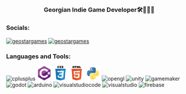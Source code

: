 <h3 align="center">Georgian Indie Game Developer🛠️👨🏻‍💻</h3>

<h3 align="left">Socials:</h3>
<p align="left">
    <a href="https://twitter.com/geostargames" target="blank"><img align="center" src="https://upload.wikimedia.org/wikipedia/commons/5/5a/X_icon_2.svg" alt="geostargames" height="30" width="40" /></a>
    <a href="https://www.youtube.com/c/GeoStarGames" target="blank"><img align="center" src="https://raw.githubusercontent.com/rahuldkjain/github-profile-readme-generator/master/src/images/icons/Social/youtube.svg" alt="geostargames" height="30" width="40" /></a>
</p>

<h3 align="left">Languages and Tools:</h3>
<p align="left">
  <img src="https://cdn-icons-png.flaticon.com/512/6132/6132222.png" alt="cplusplus" width="40" height="40"/>
   <img src="https://raw.githubusercontent.com/devicons/devicon/master/icons/csharp/csharp-original.svg" alt="csharp" width="40" height="40"/>
   <img src="https://raw.githubusercontent.com/devicons/devicon/master/icons/css3/css3-original-wordmark.svg" alt="css3" width="40" height="40"/>
   <img src="https://raw.githubusercontent.com/devicons/devicon/master/icons/html5/html5-original-wordmark.svg" alt="html5" width="40" height="40"/>
   <img src="https://raw.githubusercontent.com/devicons/devicon/master/icons/python/python-original.svg" alt="python" width="40" height="40"/>
    <img src="https://cdn.freebiesupply.com/logos/large/2x/opengl-1-logo-png-transparent.png" alt="opengl" width="40" height="40"/>
  <img src="https://cdn-icons-png.freepik.com/512/5969/5969346.png" alt="unity" width="40" height="40"/>
    <img src="https://encrypted-tbn0.gstatic.com/images?q=tbn:ANd9GcTBFanQ7H0wO-ouVRnXYBGIKyPLhU5X1ISFtw&s" alt="gamemaker" width="40" height="40"/>
    <img src="https://upload.wikimedia.org/wikipedia/commons/thumb/6/6a/Godot_icon.svg/2048px-Godot_icon.svg.png" alt="godot" width="40" height="40"/>
  <img src="https://cdn.worldvectorlogo.com/logos/arduino-1.svg" alt="arduino" width="40" height="40"/>
  <img src="https://upload.wikimedia.org/wikipedia/commons/thumb/9/9a/Visual_Studio_Code_1.35_icon.svg/512px-Visual_Studio_Code_1.35_icon.svg.png?20210804221519" alt="visualstudiocode" width="40" height="40"/>
    <img src="https://upload.wikimedia.org/wikipedia/commons/thumb/2/2c/Visual_Studio_Icon_2022.svg/2048px-Visual_Studio_Icon_2022.svg.png" alt="visualstudio" width="40" height="40"/>
  <img src="https://www.vectorlogo.zone/logos/firebase/firebase-icon.svg" alt="firebase" width="40" height="40"/>
 </p>
